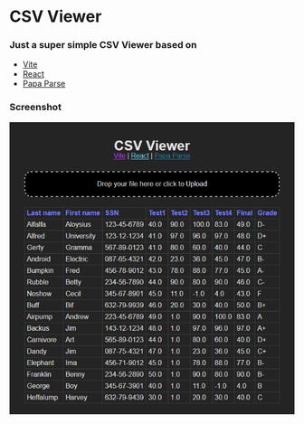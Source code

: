 # CSV Viewer

### Just a super simple CSV Viewer based on
* [Vite](https://vitejs.dev/)
* [React](https://reactjs.org/)
* [Papa Parse](https://www.papaparse.com/)

### Screenshot
![Screenshot](/docs/screenshot.png?raw=true "Screenshot")